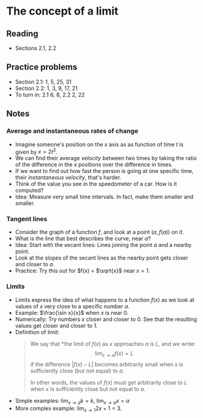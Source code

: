 # The concept of a limit

## Reading

- Sections 2.1, 2.2

## Practice problems

- Section 2.1: 1, 5, 25, 31
- Section 2.2: 1, 3, 9, 17, 21
- To turn in: 2.1 6, 8, 2.2 2, 22

## Notes

### Average and instantaneous rates of change

- Imagine someone's position on the $x$ axis as as function of time $t$ is given by $x=2t^2$.
- We can find their average *velocity* between two times by taking the ratio of the difference in the $x$ positions over the difference in times.
- If we want to find out how fast the person is going at one specific time, their *instantaneous velocity*, that's harder.
- Think of the value you see in the speedometer of a car. How is it computed?
- Idea: Measure very small time intervals. In fact, make them smaller and smaller.

### Tangent lines

- Consider the graph of a function $f$, and look at a point $(a, f(a))$ on it.
- What is the line that best describes the curve, near $a$?
- Idea: Start with the secant lines: Lines joining the point $a$ and a nearby point.
- Look at the slopes of the secant lines as the nearby point gets closer and closer to $a$.
- Practice: Try this out for $f(x) = $\sqrt{x}$ near $x=1$.

### Limits

- Limits express the idea of what happens to a function $f(x)$ as we look at values of $x$ very close to a specific number $a$.
- Example: $\frac{\sin x}{x}$ when $x$ is near $0$.
- Numerically: Try numbers $x$ closer and closer to $0$. See that the resulting values get closer and closer to 1.
- Definition of limit:
    > We say that *the limit of $f(x)$ as $x$ approaches $a$ is $L$, and we write:
    > $$\lim_{x\to a}f(x) = L$$
    > if the difference $|f(x)-L|$ becomes arbitrarily small when $x$ is sufficiently close (but not equal) to $a$.
    >
    > In other words, the values of $f(x)$ must get arbitrarily close to $L$ when $x$ is sufficiently close but not equal to $a$.
- Simple examples: $\displaystyle\lim_{x\to a} k = k$, $\displaystyle\lim_{x\to a} x = a$
- More complex example: $\displaystyle\lim_{x\to 1} 2x+1 = 3$.
